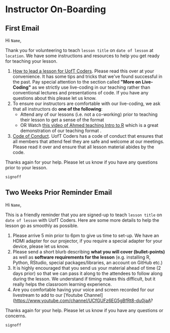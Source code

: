 # Instructor On-Boarding

## First Email

Hi `Name`,

Thank you for volunteering to teach `lesson title` on `date of lesson` at `location`. We have some instructions 
and resources to help you get ready for teaching your lesson.  

1. [How to lead a lesson for UofT Coders](https://uoftcoders.github.io/studyGroup/CONTRIBUTING/#leading-a-lesson). Please
read this over at your convenience. It has some tips and tricks that we've found successful in the past. Pay 
special attention to the section called **"More on Live-Coding"** as we strictly use live-coding in our
teaching rather than conventional lectures and presentations of code. If you have any questions about this please 
let us know. 
2. To ensure our instructors are comfortable with our live-coding, we ask that all instructors do **one of the following**:
    - Attend any of our lessons (i.e. not a co-working) prior to teaching their lesson to get a sense of the format
    - OR Watch [this video of Ahmed teaching Intro to R](https://www.youtube.com/watch?v=b74V54VFL98) which is a great demonstration of our teaching format
    .
3. [Code of Conduct](https://github.com/UofTCoders/studyGroup/blob/gh-pages/codeOfConduct.md). UofT Coders has a code of 
conduct that ensures that all members that attend feel they are safe and welcome at our meetings. Please read it over 
and ensure that all lesson material abides by the code. 

Thanks again for your help. Please let us know if you have any questions prior to your lesson.

`signoff`

## Two Weeks Prior Reminder Email
Hi `Name`,

This is a friendly reminder that you are signed-up to teach `lesson title` on `date of lesson` with UofT Coders. Here
are some more details to help the lesson go as smoothly as possible.

1. Please arrive 5 min prior to 6pm to give us time to set-up. We have an HDMI adapter for our projector, 
if you require a special adapter for your device, please let us know.
2. Please send a short blurb describing **what you will cover (bullet-points)** as well as 
**software requirements for the lesson** (e.g. installing R, Python, RStudio, special packages/libraries,
an account on GitHub etc.)
3. It is highly encouraged that you send us your material ahead of time (2 days prior) so that we can pass it along
to the attendees to follow along during the lesson. We understand if timing makes this difficult, but it really helps
the classroom learning experience.
4. Are you comfortable having your voice and screen recorded for our livestream to add to our 
[Youtube Channel](https://www.youtube.com/channel/UCfGUFz6EG5gBfRt8-du0jaA?

Thanks again for your help. Please let us know if you have any questions or concerns.

`signoff`
